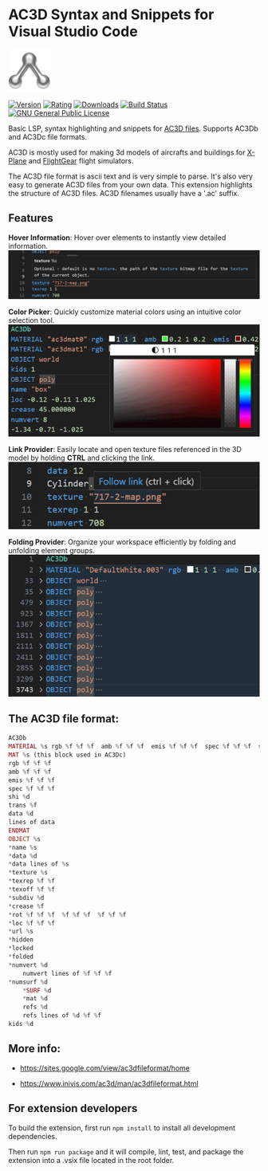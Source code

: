 # AC3D Syntax and Snippets for Visual Studio Code

[![ac3d-logo](/images/icon.png?raw=true)](https://github.com/RenanMsV/ac3d-syntax-vscode)

[![Version](https://img.shields.io/visual-studio-marketplace/v/Renan-MsV.ac3d-syntax.svg?logo=visual%20studio%20code)](https://marketplace.visualstudio.com/items?itemName=Renan-MsV.ac3d-syntax) [![Rating](https://img.shields.io/visual-studio-marketplace/stars/Renan-MsV.ac3d-syntax.svg?logo=visual%20studio%20code)](https://marketplace.visualstudio.com/items?itemName=Renan-MsV.ac3d-syntax) [![Downloads](https://img.shields.io/visual-studio-marketplace/d/Renan-MsV.ac3d-syntax.svg?logo=visual%20studio%20code)](https://marketplace.visualstudio.com/items?itemName=Renan-MsV.ac3d-syntax) [![Build Status](https://img.shields.io/github/actions/workflow/status/RenanMsV/ac3d-syntax-vscode/DEPLOY.yml
)](https://github.com/RenanMsV/ac3d-syntax-vscode/tree/main/.github/workflows) [![GNU General Public License](https://img.shields.io/github/license/RenanMsV/ac3d-syntax-vscode?logo=github)](http://www.gnu.org/licenses/gpl-3.0.en.html)

Basic LSP, syntax highlighting and snippets for [AC3D files](https://inivis.com). Supports AC3Db and AC3Dc file formats.

AC3D is mostly used for making 3d models of aircrafts and buildings for [X-Plane](https://www.xcrafts.com/tutorial-ac3d-blender-to-x-plane) and [FlightGear](https://wiki.flightgear.org/AC3D_file_format) flight simulators.

The AC3D file format is ascii text and is very simple to parse. It's also very easy to generate AC3D files from your own data. This extension highlights the structure of AC3D files. AC3D filenames usually have a '.ac' suffix.

## Features

**Hover Information**: Hover over elements to instantly view detailed information.  
![Hover Information](/images/hoverForInfo.png?raw=true)

**Color Picker**: Quickly customize material colors using an intuitive color selection tool.  
![Color Picker](/images/colorProvider.png?raw=true)

**Link Provider**: Easily locate and open texture files referenced in the 3D model by holding **CTRL** and clicking the link.  
![Link Provider](/images/linkProvider.png?raw=true)

**Folding Provider**: Organize your workspace efficiently by folding and unfolding element groups.  
![Folding Provider](/images/foldingProvider.png?raw=true)

## The AC3D file format:

```php
AC3Db
MATERIAL %s rgb %f %f %f  amb %f %f %f  emis %f %f %f  spec %f %f %f  shi %d  trans %f (used in AC3Db)
MAT %s (this block used in AC3Dc)
rgb %f %f %f
amb %f %f %f
emis %f %f %f
spec %f %f %f
shi %d
trans %f
data %d
lines of data
ENDMAT
OBJECT %s
*name %s
*data %d
*data lines of %s
*texture %s
*texrep %f %f
*texoff %f %f
*subdiv %d
*crease %f
*rot %f %f %f  %f %f %f  %f %f %f
*loc %f %f %f
*url %s
*hidden
*locked
*folded
*numvert %d
    numvert lines of %f %f %f
*numsurf %d
    *SURF %d
    *mat %d
    refs %d
    refs lines of %d %f %f
kids %d
```

## More info:

* <https://sites.google.com/view/ac3dfileformat/home>

* <https://www.inivis.com/ac3d/man/ac3dfileformat.html>

## For extension developers

To build the extension, first run `npm install` to install all development dependencies.

Then run `npm run package` and it will compile, lint, test, and package the extension into a .vsix file located in the root folder.
